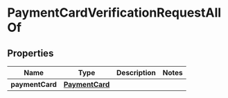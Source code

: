 

# PaymentCardVerificationRequestAllOf

## Properties

Name | Type | Description | Notes
------------ | ------------- | ------------- | -------------
**paymentCard** | [**PaymentCard**](PaymentCard.md) |  | 



